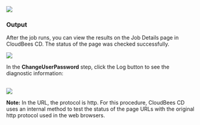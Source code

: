 <img src="../../plugins/EC-WebLogic/images/ChangeUserPassword/EC-WLSChangeUserPasswordStatus2.png" />

<h3>Output</h3>
<p>After the job runs, you can view the results on the Job Details page in CloudBees CD. The status of the page was checked successfully.</p>
<img src="../../plugins/EC-WebLogic/images/ChangeUserPassword/EC-WLSChangeUserPasswordStatus3.png" />
<p>In the <b>ChangeUserPassword</b> step, click the Log button to see the diagnostic information:</p>
<br />
<img src="../../plugins/EC-WebLogic/images/ChangeUserPassword/EC-WLSChangeUserPasswordStatus4.png" />
<p><b>Note:</b> In the URL, the protocol is http. For this procedure, CloudBees CD uses an internal method to test the status of the page URLs with the original http protocol used in the web browsers.</p>
